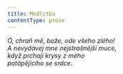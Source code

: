 ```yaml
---
title: Modlitba
contentType: prose
---
```


_Ó, chraň mě, bože, ode všeho zlého!  
A nevydávej mne nejstrašnější muce,  
když prchají krysy z mého  
potápějícího se srdce._
